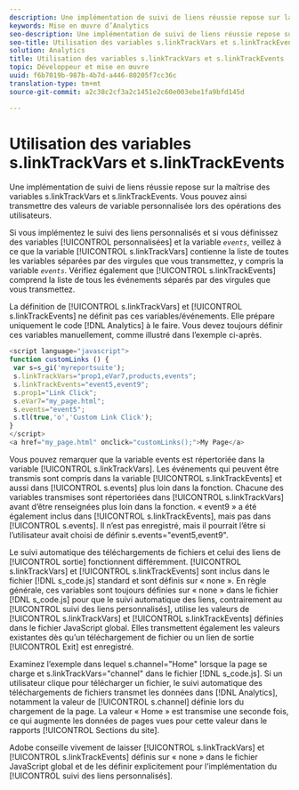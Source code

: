 ```yaml
---
description: Une implémentation de suivi de liens réussie repose sur la maîtrise des variables s.linkTrackVars et s.linkTrackEvents. Vous pouvez ainsi transmettre des valeurs de variable personnalisée lors des opérations des utilisateurs.
keywords: Mise en œuvre d’Analytics
seo-description: Une implémentation de suivi de liens réussie repose sur la maîtrise des variables s.linkTrackVars et s.linkTrackEvents. Vous pouvez ainsi transmettre des valeurs de variable personnalisée lors des opérations des utilisateurs.
seo-title: Utilisation des variables s.linkTrackVars et s.linkTrackEvents
solution: Analytics
title: Utilisation des variables s.linkTrackVars et s.linkTrackEvents
topic: Développeur et mise en œuvre
uuid: f6b7019b-987b-4b7d-a446-80205f7cc36c
translation-type: tm+mt
source-git-commit: a2c38c2cf3a2c1451e2c60e003ebe1fa9bfd145d

---
```



# Utilisation des variables s.linkTrackVars et s.linkTrackEvents

Une implémentation de suivi de liens réussie repose sur la maîtrise des variables s.linkTrackVars et s.linkTrackEvents. Vous pouvez ainsi transmettre des valeurs de variable personnalisée lors des opérations des utilisateurs.

Si vous implémentez le suivi des liens personnalisés et si vous définissez des variables [!UICONTROL personnalisées] et la variable *`events`*, veillez à ce que la variable [!UICONTROL s.linkTrackVars] contienne la liste de toutes les variables séparées par des virgules que vous transmettez, y compris la variable *`events`*. Vérifiez également que [!UICONTROL s.linkTrackEvents] comprend la liste de tous les événements séparés par des virgules que vous transmettez.

La définition de [!UICONTROL s.linkTrackVars] et [!UICONTROL s.linkTrackEvents] ne définit pas ces variables/événements. Elle prépare uniquement le code [!DNL Analytics] à le faire. Vous devez toujours définir ces variables manuellement, comme illustré dans l’exemple ci-après.

```js
<script language="javascript"> 
function customLinks () { 
 var s=s_gi('myreportsuite'); 
 s.linkTrackVars="prop1,eVar7,products,events"; 
 s.linkTrackEvents="event5,event9"; 
 s.prop1="Link Click"; 
 s.eVar7="my_page.html"; 
 s.events="event5"; 
 s.tl(true,'o','Custom Link Click'); 
} 
</script> 
<a href="my_page.html" onclick="customLinks();">My Page</a> 
```

Vous pouvez remarquer que la variable events est répertoriée dans la variable [!UICONTROL s.linkTrackVars]. Les événements qui peuvent être transmis sont compris dans la variable [!UICONTROL s.linkTrackEvents] et aussi dans [!UICONTROL s.events] plus loin dans la fonction. Chacune des variables transmises sont répertoriées dans [!UICONTROL s.linkTrackVars] avant d’être renseignées plus loin dans la fonction. « event9 » a été également inclus dans [!UICONTROL s.linkTrackEvents], mais pas dans [!UICONTROL s.events]. Il n’est pas enregistré, mais il pourrait l’être si l’utilisateur avait choisi de définir s.events="event5,event9".

Le suivi automatique des téléchargements de fichiers et celui des liens de [!UICONTROL sortie] fonctionnent différemment. [!UICONTROL s.linkTrackVars] et [!UICONTROL s.linkTrackEvents] sont inclus dans le fichier [!DNL s_code.js] standard et sont définis sur « none ». En règle générale, ces variables sont toujours définies sur « none » dans le fichier [!DNL s_code.js] pour que le suivi automatique des liens, contrairement au [!UICONTROL suivi des liens personnalisés], utilise les valeurs de [!UICONTROL s.linkTrackVars] et [!UICONTROL s.linkTrackEvents] définies dans le fichier JavaScript global. Elles transmettent également les valeurs existantes dès qu’un téléchargement de fichier ou un lien de sortie [!UICONTROL Exit] est enregistré.

Examinez l’exemple dans lequel s.channel="Home" lorsque la page se charge et s.linkTrackVars="channel" dans le fichier [!DNL s_code.js]. Si un utilisateur clique pour télécharger un fichier, le suivi automatique des téléchargements de fichiers transmet les données dans [!DNL Analytics], notamment la valeur de [!UICONTROL s.channel] définie lors du chargement de la page. La valeur « Home » est transmise une seconde fois, ce qui augmente les données de pages vues pour cette valeur dans le rapports [!UICONTROL Sections du site].

Adobe conseille vivement de laisser [!UICONTROL s.linkTrackVars] et [!UICONTROL s.linkTrackEvents] définis sur « none » dans le fichier JavaScript global et de les définir explicitement pour l’implémentation du [!UICONTROL suivi des liens personnalisés].
